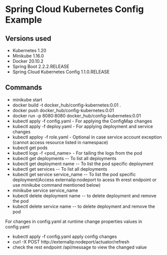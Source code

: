 # Spring Cloud Kubernetes Config Example

## Versions used
- Kubernetes 1.20
- Minikube 1.16.0
- Docker 20.10.2
- Spring Boot 2.2.2.RELEASE
- Spring Cloud Kubernetes Config 1.1.0.RELEASE


## Commands
- minikube start
- docker build -t docker_hub/config-kubernetes:0.01 .
- docker push docker_hub/config-kubernetes:0.01
- docker run -p 8080:8080 docker_hub/config-kubernetes:0.01
- kubectl apply -f config.yaml - For applying the ConfigMap changes
- kubectl apply -f deploy.yaml - For applying deployment and service changes
- kubectl apploy -f role.yaml - Optional in case service account exception (cannot access resource listed in namespace)
- kubectl get pods
- kubectl logs -f <pod_name>  - For tailing the logs from the pod
- kubectl get deployments -- To list all deployments
- kubectl get deployment name  -- To list the pod specific deployment
- kubectl get services -- To list all deployments
- kubectl get service service_name  -- To list the pod specific deployment(Access externalip:nodeport to acess th erest endpoint or use minikube command mentioned below)
- minikube service service_name
- kubectl delete deployment name -- to delete deployment and remove the pod
- kubectl delete service name -- to delete deployment and remove the pod

For changes in config.yaml at runtime
change properties values in config.yaml
- kubectl apply -f config.yaml apply config changes
- curl -X POST http://externalIp:nodeport/actuator/refresh 
- check the rest endpoint /api/message to view the changed value

